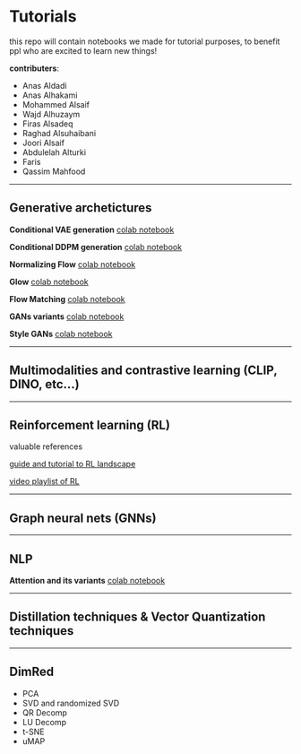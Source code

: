 # Tutorials
this repo will contain notebooks we made for tutorial purposes, to benefit ppl who are excited to learn new things!

**contributers**:
* Anas Aldadi
* Anas Alhakami
* Mohammed Alsaif
* Wajd Alhuzaym
* Firas Alsadeq
* Raghad Alsuhaibani
* Joori Alsaif
* Abdulelah Alturki
* Faris 
* Qassim Mahfood 

---
## Generative archetictures

**Conditional VAE generation** [colab notebook](https://t.co/iSSjqR7l4q)

**Conditional DDPM generation** [colab notebook](https://colab.research.google.com/drive/1APfyI9lhbShyjHSw0csiw-qYjcc4kOp7?usp=sharing)

**Normalizing Flow** [colab notebook](https://colab.research.google.com/drive/1KeuzX8Gz8jur0yHDqQiJbX3xROLLZTFv?usp=sharing)

**Glow** [colab notebook](https://colab.research.google.com/drive/1pBNbH8v3gSH731cQCpysFiqviaDgKry7?usp=sharing)

**Flow Matching** [colab notebook](https://colab.research.google.com/drive/1-HvyrSjoERrcN5Lv-7Y73ane5734dRBZ?usp=sharing)

**GANs variants** [colab notebook](https://colab.research.google.com/drive/1kwzyuUwg6W8qi-GKkB9_1-_Yh7zPeIYa?usp=sharing)

**Style GANs** [colab notebook]()

---
## Multimodalities and contrastive learning (CLIP, DINO, etc...)

---
## Reinforcement learning (RL)

valuable references

[guide and tutorial to RL landscape](https://arxiv.org/abs/2412.05265)

[video playlist of RL](https://youtube.com/playlist?list=PLqYmG7hTraZDVH599EItlEWsUOsJbAodm&si=wROhCN0MQSHXdHms)

---
## Graph neural nets (GNNs)

---
## NLP

**Attention and its variants** [colab notebook]()

---
## Distillation techniques & Vector Quantization techniques

---
## DimRed
* PCA
* SVD and randomized SVD
* QR Decomp
* LU Decomp
* t-SNE
* uMAP
